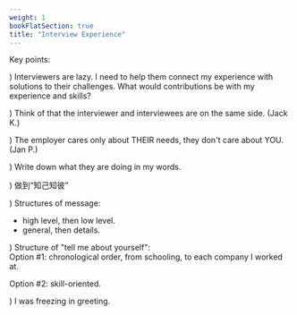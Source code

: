 ```yaml
---
weight: 1
bookFlatSection: true
title: "Interview Experience"
---
```


Key points:

) Interviewers are lazy.  I need to help them connect my experience with solutions to their challenges.  What would contributions be with my experience and skills?  

) Think of that the interviewer and interviewees are on the same side. (Jack K.)

) The employer cares only about THEIR needs, they don't care about YOU. (Jan P.)  

) Write down what they are doing in my words.

) 做到“知己知彼”

) Structures of message: 
  * high level, then low level.  
  * general, then details.

) Structure of "tell me about yourself":  
Option #1: chronological order, from schooling, to each company I worked at.  

Option #2: skill-oriented.

) I was freezing in greeting.